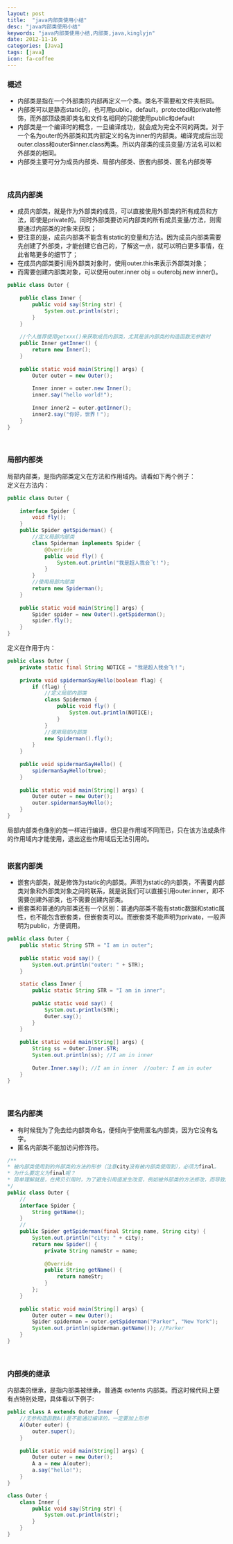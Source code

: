 ```yaml
---
layout: post
title:  "java内部类使用小结"
desc: "java内部类使用小结"
keywords: "java内部类使用小结,内部类,java,kinglyjn"
date: 2012-11-16
categories: [Java]
tags: [java]
icon: fa-coffee
---
```


### 概述

* 内部类是指在一个外部类的内部再定义一个类。类名不需要和文件夹相同。
* 内部类可以是静态static的，也可用public，default，protected和private修饰，而外部顶级类即类名和文件名相同的只能使用public和default
* 内部类是一个编译时的概念，一旦编译成功，就会成为完全不同的两类。对于一个名为outer的外部类和其内部定义的名为inner的内部类。编译完成后出现outer.class和outer$inner.class两类。所以内部类的成员变量/方法名可以和外部类的相同。
* 内部类主要可分为成员内部类、局部内部类、嵌套内部类、匿名内部类等

<br>

### 成员内部类

* 成员内部类，就是作为外部类的成员，可以直接使用外部类的所有成员和方法，即使是private的。同时外部类要访问内部类的所有成员变量/方法，则需要通过内部类的对象来获取；
* 要注意的是，成员内部类不能含有static的变量和方法。因为成员内部类需要先创建了外部类，才能创建它自己的，了解这一点，就可以明白更多事情，在此省略更多的细节了；
* 在成员内部类要引用外部类对象时，使用outer.this来表示外部类对象；
* 而需要创建内部类对象，可以使用outer.inner  obj = outerobj.new inner()。

```java
public class Outer {
	
	public class Inner {
		public void say(String str) {
			System.out.println(str);
		}
	}
	
	//个人推荐使用getxxx()来获取成员内部类，尤其是该内部类的构造函数无参数时 
	public Inner getInner() {
		return new Inner();
	}
	
	public static void main(String[] args) {
		Outer outer = new Outer();
		
		Inner inner = outer.new Inner();
		inner.say("hello world!");
	
		Inner inner2 = outer.getInner();
		inner2.say("你好，世界！");
	}
}
```
<br>

### 局部内部类

局部内部类，是指内部类定义在方法和作用域内。请看如下两个例子：<br>
定义在方法内：<br>

```java
public class Outer {
	
	interface Spider {
		void fly();
	}
	public Spider getSpiderman() {
		//定义局部内部类
		class Spiderman implements Spider {
			@Override
			public void fly() {
				System.out.println("我是超人我会飞！");
			}
		}
		//使用局部内部类
		return new Spiderman();
	}
	
	public static void main(String[] args) {
		Spider spider = new Outer().getSpiderman();
		spider.fly();
	}
}
```

定义在作用于内：<br>

```java
public class Outer {
	private static final String NOTICE = "我是超人我会飞！";
	
	private void spidermanSayHello(boolean flag) {
		if (flag) {
			//定义局部内部类
			class Spiderman {
				public void fly() {
					System.out.println(NOTICE);
				}
			}
			//使用局部内部类
			new Spiderman().fly();
		}
	}
	
	public void spidermanSayHello() {
		spidermanSayHello(true);
	}
	
	public static void main(String[] args) {
		Outer outer = new Outer();
		outer.spidermanSayHello();
	}
}
```
局部内部类也像别的类一样进行编译，但只是作用域不同而已，只在该方法或条件的作用域内才能使用，退出这些作用域后无法引用的。<br>
<br>

### 嵌套内部类

* 嵌套内部类，就是修饰为static的内部类。声明为static的内部类，不需要内部类对象和外部类对象之间的联系，就是说我们可以直接引用outer.inner，即不需要创建外部类，也不需要创建内部类。
* 嵌套类和普通的内部类还有一个区别：普通内部类不能有static数据和static属性，也不能包含嵌套类，但嵌套类可以。而嵌套类不能声明为private，一般声明为public，方便调用。

```java
public class Outer {
	public static String STR = "I am in outer";
	
	public static void say() {
		System.out.println("outer: " + STR);
	}
	
	static class Inner {
		public static String STR = "I am in inner";
		
		public static void say() {
			System.out.println(STR);
			Outer.say();
		}
	}
	
	public static void main(String[] args) {
		String ss = Outer.Inner.STR;
		System.out.println(ss); //I am in inner
		
		Outer.Inner.say(); //I am in inner  //outer: I am in outer
	}
}
```
<br>

### 匿名内部类

* 有时候我为了免去给内部类命名，便倾向于使用匿名内部类，因为它没有名字。
* 匿名内部类不能加访问修饰符。

```java
/**
* 被内部类使用到的外部类的方法的形参（注意city没有被内部类使用到），必须为final。
* 为什么要定义为final呢？
* 简单理解就是，在拷贝引用时，为了避免引用值发生改变，例如被外部类的方法修改，而导致内部类得到的值不一致，于是用final来让该引用不可改变。
*/
public class Outer {
	//
	interface Spider {
		String getName();
	}
	//
	public Spider getSpiderman(final String name, String city) {
		System.out.println("city: " + city);
		return new Spider() {
			private String nameStr = name;
			
			@Override
			public String getName() {
				return nameStr;
			}
		};
	}
	
	public static void main(String[] args) {
		Outer outer = new Outer();
		Spider spiderman = outer.getSpiderman("Parker", "New York");
		System.out.println(spiderman.getName()); //Parker
	}
}
```
<br>

### 内部类的继承

内部类的继承，是指内部类被继承，普通类 extents 内部类。而这时候代码上要有点特别处理，具体看以下例子:<br>

```java
public class A extends Outer.Inner {
	//无参构造函数A()是不能通过编译的，一定要加上形参
	A(Outer outer) {
		outer.super();
	}
	
	public static void main(String[] args) {
		Outer outer = new Outer();
		A a = new A(outer);
		a.say("hello!");
	}
}

class Outer {
	class Inner {
		public void say(String str) {
			System.out.println(str);
		}
	}
}
```











